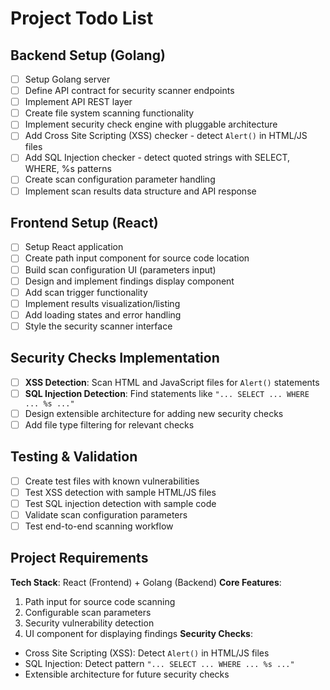 # Project Todo List

## Backend Setup (Golang)
- [ ] Setup Golang server
- [ ] Define API contract for security scanner endpoints
- [ ] Implement API REST layer
- [ ] Create file system scanning functionality
- [ ] Implement security check engine with pluggable architecture
- [ ] Add Cross Site Scripting (XSS) checker - detect `Alert()` in HTML/JS files
- [ ] Add SQL Injection checker - detect quoted strings with SELECT, WHERE, %s patterns
- [ ] Create scan configuration parameter handling
- [ ] Implement scan results data structure and API response

## Frontend Setup (React)
- [ ] Setup React application
- [ ] Create path input component for source code location
- [ ] Build scan configuration UI (parameters input)
- [ ] Design and implement findings display component
- [ ] Add scan trigger functionality
- [ ] Implement results visualization/listing
- [ ] Add loading states and error handling
- [ ] Style the security scanner interface

## Security Checks Implementation
- [ ] **XSS Detection**: Scan HTML and JavaScript files for `Alert()` statements
- [ ] **SQL Injection Detection**: Find statements like `"... SELECT ... WHERE ... %s ..."`
- [ ] Design extensible architecture for adding new security checks
- [ ] Add file type filtering for relevant checks

## Testing & Validation
- [ ] Create test files with known vulnerabilities
- [ ] Test XSS detection with sample HTML/JS files
- [ ] Test SQL injection detection with sample code
- [ ] Validate scan configuration parameters
- [ ] Test end-to-end scanning workflow

## Project Requirements
**Tech Stack**: React (Frontend) + Golang (Backend)
**Core Features**:
1. Path input for source code scanning
2. Configurable scan parameters
3. Security vulnerability detection
4. UI component for displaying findings
   **Security Checks**:
- Cross Site Scripting (XSS): Detect `Alert()` in HTML/JS files
- SQL Injection: Detect pattern `"... SELECT ... WHERE ... %s ..."`
- Extensible architecture for future security checks